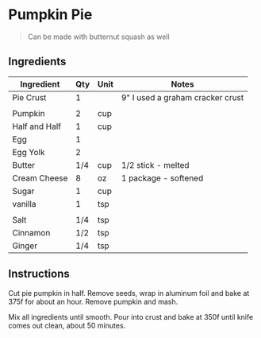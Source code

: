 # Pumpkin Pie

> Can be made with butternut squash as well

## Ingredients

| Ingredient          | Qty    | Unit  | Notes                                                                                 |
|---------------------|--------|-------|---------------------------------------------------------------------------------------|
| Pie Crust           | 1      |       | 9" I used a graham cracker crust                                                      |
||||
| Pumpkin             | 2      | cup   |                                                                                       
| Half and Half       | 1      | cup   |                                                                                       
| Egg                 | 1      |       |                                                                                       
| Egg Yolk            | 2      |       |                                                                                       
| Butter              | 1/4    | cup   | 1/2 stick - melted                                                                    
| Cream Cheese        | 8      | oz    | 1 package - softened                                                                  
| Sugar               | 1      | cup   |                                                                                       
| vanilla             | 1      | tsp   |                                                                                       
||||
| Salt                | 1/4    | tsp   |                                                                                       
| Cinnamon            | 1/2    | tsp   |                                                                                       
| Ginger              | 1/4    | tsp   |                                                                                       

## Instructions

Cut pie pumpkin in half. Remove seeds, wrap in aluminum foil and bake at 375f for about an hour. Remove pumpkin and mash.

Mix all ingredients until smooth. Pour into crust and bake at 350f until knife comes out clean, about 50 minutes.